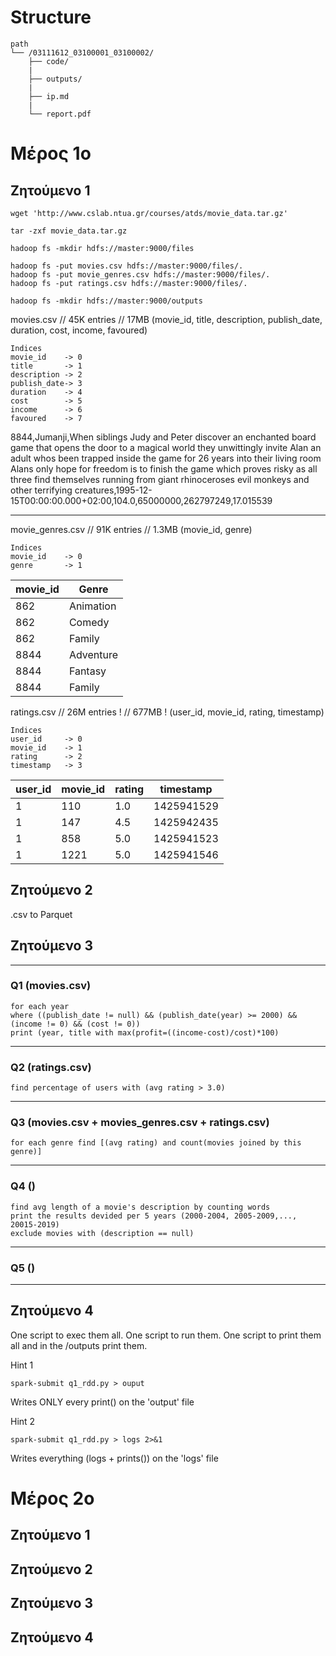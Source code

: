 # Structure
```
path
└── /03111612_03100001_03100002/
    ├── code/
    |
    ├── outputs/
    |
    ├── ip.md
    |
    └── report.pdf
```

# Μέρος 1o
## Ζητούμενο 1
```shell
wget 'http://www.cslab.ntua.gr/courses/atds/movie_data.tar.gz'

tar -zxf movie_data.tar.gz

hadoop fs -mkdir hdfs://master:9000/files

hadoop fs -put movies.csv hdfs://master:9000/files/.
hadoop fs -put movie_genres.csv hdfs://master:9000/files/.
hadoop fs -put ratings.csv hdfs://master:9000/files/.

hadoop fs -mkdir hdfs://master:9000/outputs
```
<!-- delimiter char for .csv = ',' -->

movies.csv // 45K entries // 17MB
(movie_id, title, description, publish_date, duration, cost, income, favoured)
```
Indices
movie_id    -> 0
title       -> 1
description -> 2
publish_date-> 3
duration    -> 4
cost        -> 5
income      -> 6
favoured    -> 7
```

8844,Jumanji,When siblings Judy and Peter discover an enchanted board game that opens the door to a magical world they unwittingly invite Alan an adult whos been trapped inside the game for 26 years into their living room Alans only hope for freedom is to finish the game which proves risky as all three find themselves running from giant rhinoceroses evil monkeys and other terrifying creatures,1995-12-15T00:00:00.000+02:00,104.0,65000000,262797249,17.015539
________________________________________________________________________________

movie_genres.csv // 91K entries // 1.3MB
(movie_id, genre)
```
Indices
movie_id    -> 0
genre       -> 1
```
| movie_id  | Genre     |
| --------- | --------- |
| 862       | Animation |
| 862       | Comedy    |
| 862       | Family    |
| 8844      | Adventure |
| 8844      | Fantasy   |
| 8844      | Family    |

ratings.csv // 26M entries ! // 677MB !
(user_id, movie_id, rating, timestamp)
```
Indices
user_id     -> 0
movie_id    -> 1
rating      -> 2
timestamp   -> 3
```

| user_id   | movie_id  | rating    | timestamp |
| --------- | --------- | --------- | --------- |
| 1         | 110       | 1.0       | 1425941529|
| 1         | 147       | 4.5       | 1425942435|
| 1         | 858       | 5.0       | 1425941523|
| 1         | 1221      | 5.0       | 1425941546|

## Ζητούμενο 2
.csv to Parquet

## Ζητούμενο 3

________________________________________________________________________________
### Q1 (movies.csv)
```
for each year
where ((publish_date != null) && (publish_date(year) >= 2000) && (income != 0) && (cost != 0))
print (year, title with max(profit=((income-cost)/cost)*100)
```
________________________________________________________________________________
### Q2 (ratings.csv)
```
find percentage of users with (avg rating > 3.0)
```
________________________________________________________________________________
### Q3 (movies.csv + movies_genres.csv + ratings.csv)
```
for each genre find [(avg rating) and count(movies joined by this genre)]
```
________________________________________________________________________________
### Q4 ()
```
find avg length of a movie's description by counting words
print the results devided per 5 years (2000-2004, 2005-2009,..., 20015-2019)
exclude movies with (description == null)
```
________________________________________________________________________________
### Q5 ()


________________________________________________________________________________

## Ζητούμενο 4
One script to exec them all. One script to run them. One script to print them all and in the /outputs print them.

Hint 1
```
spark-submit q1_rdd.py > ouput
```
Writes ONLY every print() on the 'output' file

Hint 2
```
spark-submit q1_rdd.py > logs 2>&1
```
Writes everything (logs + prints()) on the 'logs' file

# Μέρος 2o
## Ζητούμενο 1

## Ζητούμενο 2

## Ζητούμενο 3

## Ζητούμενο 4

